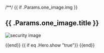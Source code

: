 /\*\*/ {{ if .Params.one_image.img }}

<section class="one-image">
  <div class="small-container">
    <h2 class="one-image__title">{{ .Params.one_image.title }}</h2>
    <div class="one-image__img">
      <img src="{{ .Params.one_image.img }}" alt="security image" />
    </div>
  </div>
</section>

{{end}} {{ if eq .Hero.show "true"}} {{end}}
